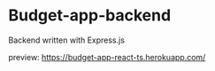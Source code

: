 # Budget-app-backend

Backend written with Express.js

preview: https://budget-app-react-ts.herokuapp.com/
